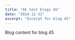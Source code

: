 ```yaml
---
title: "Ak test blogs 45"
date: "2024-12-31"
excerpt: "Excerpt for blog 45"
---
```


Blog content for blog 45